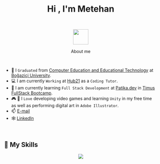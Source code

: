 <h1 align="center">Hi , I'm Metehan</h1>
<br>
<p align="center"> 
	<picture><img src = "https://github.com/7oSkaaa/7oSkaaa/blob/main/Images/about_me.gif?raw=true" width = 50px></picture>
</p>

<p align="center">
  About me
</p>
<br>

- :school: I `Graduated` from [Computer Education and Educational Technology](https://cet.bogazici.edu.tr/) at [Boğaziçi University](https://bogazici.edu.tr/en_US).
- :computer: I am currently `Working` at [Hub21](https://thehub21.com/) as a `Coding Tutor`.
- :blue_book: I am currently learning `Full Stack Development` at [Patika.dev](https://www.patika.dev/) in [Timus FullStack Bootcamp](https://www.timusnetworks.com/).
- :video_game: :art: I `Love` developing video games and learning `Unity` in my free time as well as performing digital art in `Adobe Illustrator`.
- :mailbox: [E-mail](mthn.karasahin@gmail.com)
- :spider_web: [LinkedIn](https://www.linkedin.com/in/metehankarasahinoglu/)
<br>


## 🧰 My Skills

<p align="center">
  <a href="https://skillicons.dev">
    <img src="https://skillicons.dev/icons?i=bootstrap,cs,css,html,js,dotnet,dart,flutter,firebase,git,unity,ai" />
  </a>
</p>
